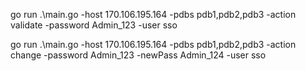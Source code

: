 go run .\main.go -host 170.106.195.164  -pdbs pdb1,pdb2,pdb3 -action validate -password Admin_123 -user sso

go run .\main.go -host 170.106.195.164  -pdbs pdb1,pdb2,pdb3 -action change  -password Admin_123 -newPass Admin_124  -user sso